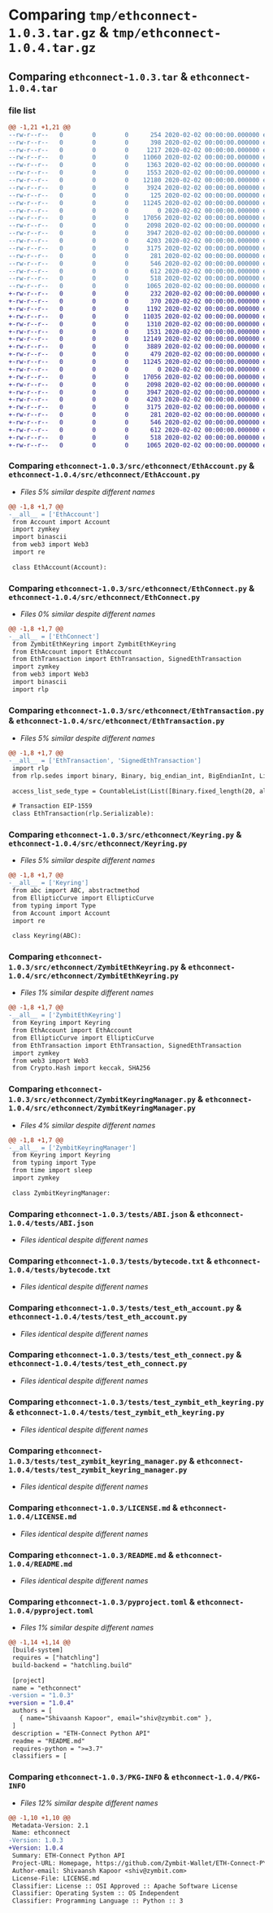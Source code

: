 # Comparing `tmp/ethconnect-1.0.3.tar.gz` & `tmp/ethconnect-1.0.4.tar.gz`

## Comparing `ethconnect-1.0.3.tar` & `ethconnect-1.0.4.tar`

### file list

```diff
@@ -1,21 +1,21 @@
--rw-r--r--   0        0        0      254 2020-02-02 00:00:00.000000 ethconnect-1.0.3/src/ethconnect/Account.py
--rw-r--r--   0        0        0      398 2020-02-02 00:00:00.000000 ethconnect-1.0.3/src/ethconnect/EllipticCurve.py
--rw-r--r--   0        0        0     1217 2020-02-02 00:00:00.000000 ethconnect-1.0.3/src/ethconnect/EthAccount.py
--rw-r--r--   0        0        0    11060 2020-02-02 00:00:00.000000 ethconnect-1.0.3/src/ethconnect/EthConnect.py
--rw-r--r--   0        0        0     1363 2020-02-02 00:00:00.000000 ethconnect-1.0.3/src/ethconnect/EthTransaction.py
--rw-r--r--   0        0        0     1553 2020-02-02 00:00:00.000000 ethconnect-1.0.3/src/ethconnect/Keyring.py
--rw-r--r--   0        0        0    12180 2020-02-02 00:00:00.000000 ethconnect-1.0.3/src/ethconnect/ZymbitEthKeyring.py
--rw-r--r--   0        0        0     3924 2020-02-02 00:00:00.000000 ethconnect-1.0.3/src/ethconnect/ZymbitKeyringManager.py
--rw-r--r--   0        0        0      125 2020-02-02 00:00:00.000000 ethconnect-1.0.3/src/ethconnect/__init__.py
--rw-r--r--   0        0        0    11245 2020-02-02 00:00:00.000000 ethconnect-1.0.3/tests/ABI.json
--rw-r--r--   0        0        0        0 2020-02-02 00:00:00.000000 ethconnect-1.0.3/tests/__init__.py
--rw-r--r--   0        0        0    17056 2020-02-02 00:00:00.000000 ethconnect-1.0.3/tests/bytecode.txt
--rw-r--r--   0        0        0     2098 2020-02-02 00:00:00.000000 ethconnect-1.0.3/tests/test_eth_account.py
--rw-r--r--   0        0        0     3947 2020-02-02 00:00:00.000000 ethconnect-1.0.3/tests/test_eth_connect.py
--rw-r--r--   0        0        0     4203 2020-02-02 00:00:00.000000 ethconnect-1.0.3/tests/test_zymbit_eth_keyring.py
--rw-r--r--   0        0        0     3175 2020-02-02 00:00:00.000000 ethconnect-1.0.3/tests/test_zymbit_keyring_manager.py
--rw-r--r--   0        0        0      281 2020-02-02 00:00:00.000000 ethconnect-1.0.3/.gitignore
--rw-r--r--   0        0        0      546 2020-02-02 00:00:00.000000 ethconnect-1.0.3/LICENSE.md
--rw-r--r--   0        0        0      612 2020-02-02 00:00:00.000000 ethconnect-1.0.3/README.md
--rw-r--r--   0        0        0      518 2020-02-02 00:00:00.000000 ethconnect-1.0.3/pyproject.toml
--rw-r--r--   0        0        0     1065 2020-02-02 00:00:00.000000 ethconnect-1.0.3/PKG-INFO
+-rw-r--r--   0        0        0      232 2020-02-02 00:00:00.000000 ethconnect-1.0.4/src/ethconnect/Account.py
+-rw-r--r--   0        0        0      370 2020-02-02 00:00:00.000000 ethconnect-1.0.4/src/ethconnect/EllipticCurve.py
+-rw-r--r--   0        0        0     1192 2020-02-02 00:00:00.000000 ethconnect-1.0.4/src/ethconnect/EthAccount.py
+-rw-r--r--   0        0        0    11035 2020-02-02 00:00:00.000000 ethconnect-1.0.4/src/ethconnect/EthConnect.py
+-rw-r--r--   0        0        0     1310 2020-02-02 00:00:00.000000 ethconnect-1.0.4/src/ethconnect/EthTransaction.py
+-rw-r--r--   0        0        0     1531 2020-02-02 00:00:00.000000 ethconnect-1.0.4/src/ethconnect/Keyring.py
+-rw-r--r--   0        0        0    12149 2020-02-02 00:00:00.000000 ethconnect-1.0.4/src/ethconnect/ZymbitEthKeyring.py
+-rw-r--r--   0        0        0     3889 2020-02-02 00:00:00.000000 ethconnect-1.0.4/src/ethconnect/ZymbitKeyringManager.py
+-rw-r--r--   0        0        0      479 2020-02-02 00:00:00.000000 ethconnect-1.0.4/src/ethconnect/__init__.py
+-rw-r--r--   0        0        0    11245 2020-02-02 00:00:00.000000 ethconnect-1.0.4/tests/ABI.json
+-rw-r--r--   0        0        0        0 2020-02-02 00:00:00.000000 ethconnect-1.0.4/tests/__init__.py
+-rw-r--r--   0        0        0    17056 2020-02-02 00:00:00.000000 ethconnect-1.0.4/tests/bytecode.txt
+-rw-r--r--   0        0        0     2098 2020-02-02 00:00:00.000000 ethconnect-1.0.4/tests/test_eth_account.py
+-rw-r--r--   0        0        0     3947 2020-02-02 00:00:00.000000 ethconnect-1.0.4/tests/test_eth_connect.py
+-rw-r--r--   0        0        0     4203 2020-02-02 00:00:00.000000 ethconnect-1.0.4/tests/test_zymbit_eth_keyring.py
+-rw-r--r--   0        0        0     3175 2020-02-02 00:00:00.000000 ethconnect-1.0.4/tests/test_zymbit_keyring_manager.py
+-rw-r--r--   0        0        0      281 2020-02-02 00:00:00.000000 ethconnect-1.0.4/.gitignore
+-rw-r--r--   0        0        0      546 2020-02-02 00:00:00.000000 ethconnect-1.0.4/LICENSE.md
+-rw-r--r--   0        0        0      612 2020-02-02 00:00:00.000000 ethconnect-1.0.4/README.md
+-rw-r--r--   0        0        0      518 2020-02-02 00:00:00.000000 ethconnect-1.0.4/pyproject.toml
+-rw-r--r--   0        0        0     1065 2020-02-02 00:00:00.000000 ethconnect-1.0.4/PKG-INFO
```

### Comparing `ethconnect-1.0.3/src/ethconnect/EthAccount.py` & `ethconnect-1.0.4/src/ethconnect/EthAccount.py`

 * *Files 5% similar despite different names*

```diff
@@ -1,8 +1,7 @@
-__all__ = ['EthAccount']
 from Account import Account
 import zymkey
 import binascii
 from web3 import Web3
 import re
 
 class EthAccount(Account):
```

### Comparing `ethconnect-1.0.3/src/ethconnect/EthConnect.py` & `ethconnect-1.0.4/src/ethconnect/EthConnect.py`

 * *Files 0% similar despite different names*

```diff
@@ -1,8 +1,7 @@
-__all__ = ['EthConnect']
 from ZymbitEthKeyring import ZymbitEthKeyring
 from EthAccount import EthAccount
 from EthTransaction import EthTransaction, SignedEthTransaction
 import zymkey
 from web3 import Web3
 import binascii
 import rlp
```

### Comparing `ethconnect-1.0.3/src/ethconnect/EthTransaction.py` & `ethconnect-1.0.4/src/ethconnect/EthTransaction.py`

 * *Files 5% similar despite different names*

```diff
@@ -1,8 +1,7 @@
-__all__ = ['EthTransaction', 'SignedEthTransaction']
 import rlp
 from rlp.sedes import binary, Binary, big_endian_int, BigEndianInt, List, CountableList, boolean
 
 access_list_sede_type = CountableList(List([Binary.fixed_length(20, allow_empty=False), CountableList(BigEndianInt(32)),]),)
 
 # Transaction EIP-1559 
 class EthTransaction(rlp.Serializable):
```

### Comparing `ethconnect-1.0.3/src/ethconnect/Keyring.py` & `ethconnect-1.0.4/src/ethconnect/Keyring.py`

 * *Files 5% similar despite different names*

```diff
@@ -1,8 +1,7 @@
-__all__ = ['Keyring']
 from abc import ABC, abstractmethod
 from EllipticCurve import EllipticCurve
 from typing import Type
 from Account import Account
 import re
 
 class Keyring(ABC):
```

### Comparing `ethconnect-1.0.3/src/ethconnect/ZymbitEthKeyring.py` & `ethconnect-1.0.4/src/ethconnect/ZymbitEthKeyring.py`

 * *Files 1% similar despite different names*

```diff
@@ -1,8 +1,7 @@
-__all__ = ['ZymbitEthKeyring']
 from Keyring import Keyring
 from EthAccount import EthAccount
 from EllipticCurve import EllipticCurve
 from EthTransaction import EthTransaction, SignedEthTransaction
 import zymkey
 from web3 import Web3
 from Crypto.Hash import keccak, SHA256
```

### Comparing `ethconnect-1.0.3/src/ethconnect/ZymbitKeyringManager.py` & `ethconnect-1.0.4/src/ethconnect/ZymbitKeyringManager.py`

 * *Files 4% similar despite different names*

```diff
@@ -1,8 +1,7 @@
-__all__ = ['ZymbitKeyringManager']
 from Keyring import Keyring
 from typing import Type
 from time import sleep
 import zymkey
 
 class ZymbitKeyringManager:
```

### Comparing `ethconnect-1.0.3/tests/ABI.json` & `ethconnect-1.0.4/tests/ABI.json`

 * *Files identical despite different names*

### Comparing `ethconnect-1.0.3/tests/bytecode.txt` & `ethconnect-1.0.4/tests/bytecode.txt`

 * *Files identical despite different names*

### Comparing `ethconnect-1.0.3/tests/test_eth_account.py` & `ethconnect-1.0.4/tests/test_eth_account.py`

 * *Files identical despite different names*

### Comparing `ethconnect-1.0.3/tests/test_eth_connect.py` & `ethconnect-1.0.4/tests/test_eth_connect.py`

 * *Files identical despite different names*

### Comparing `ethconnect-1.0.3/tests/test_zymbit_eth_keyring.py` & `ethconnect-1.0.4/tests/test_zymbit_eth_keyring.py`

 * *Files identical despite different names*

### Comparing `ethconnect-1.0.3/tests/test_zymbit_keyring_manager.py` & `ethconnect-1.0.4/tests/test_zymbit_keyring_manager.py`

 * *Files identical despite different names*

### Comparing `ethconnect-1.0.3/LICENSE.md` & `ethconnect-1.0.4/LICENSE.md`

 * *Files identical despite different names*

### Comparing `ethconnect-1.0.3/README.md` & `ethconnect-1.0.4/README.md`

 * *Files identical despite different names*

### Comparing `ethconnect-1.0.3/pyproject.toml` & `ethconnect-1.0.4/pyproject.toml`

 * *Files 1% similar despite different names*

```diff
@@ -1,14 +1,14 @@
 [build-system]
 requires = ["hatchling"]
 build-backend = "hatchling.build"
 
 [project]
 name = "ethconnect"
-version = "1.0.3"
+version = "1.0.4"
 authors = [
   { name="Shivaansh Kapoor", email="shiv@zymbit.com" },
 ]
 description = "ETH-Connect Python API"
 readme = "README.md"
 requires-python = ">=3.7"
 classifiers = [
```

### Comparing `ethconnect-1.0.3/PKG-INFO` & `ethconnect-1.0.4/PKG-INFO`

 * *Files 12% similar despite different names*

```diff
@@ -1,10 +1,10 @@
 Metadata-Version: 2.1
 Name: ethconnect
-Version: 1.0.3
+Version: 1.0.4
 Summary: ETH-Connect Python API
 Project-URL: Homepage, https://github.com/Zymbit-Wallet/ETH-Connect-PY
 Author-email: Shivaansh Kapoor <shiv@zymbit.com>
 License-File: LICENSE.md
 Classifier: License :: OSI Approved :: Apache Software License
 Classifier: Operating System :: OS Independent
 Classifier: Programming Language :: Python :: 3
```

